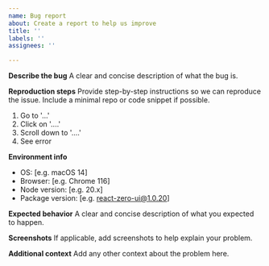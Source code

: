 ```yaml
---
name: Bug report
about: Create a report to help us improve
title: ''
labels: ''
assignees: ''

---
```


**Describe the bug**
A clear and concise description of what the bug is.

**Reproduction steps**
Provide step-by-step instructions so we can reproduce the issue. Include a minimal repo or code snippet if possible.
1. Go to '...'
2. Click on '....'
3. Scroll down to '....'
4. See error

**Environment info**
 - OS: [e.g. macOS 14]
 - Browser: [e.g. Chrome 116]
 - Node version: [e.g. 20.x]
 - Package version: [e.g. react-zero-ui@1.0.20]

**Expected behavior**
A clear and concise description of what you expected to happen.

**Screenshots**
If applicable, add screenshots to help explain your problem.

**Additional context**
Add any other context about the problem here.
